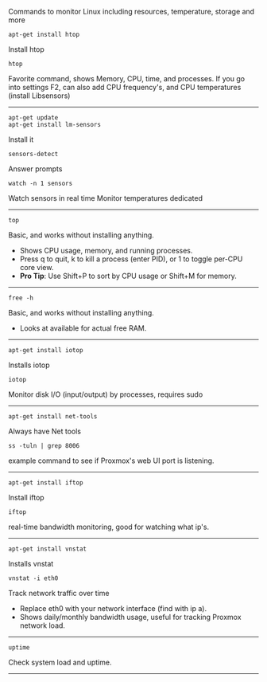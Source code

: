 Commands to monitor Linux including resources, temperature, storage and more

```
apt-get install htop
```
Install htop
```
htop
```
Favorite command, shows Memory, CPU, time, and processes. If you go into settings F2, can also add CPU frequency's, and CPU temperatures (install Libsensors)

-------

```
apt-get update 
apt-get install lm-sensors
```
Install it
```
sensors-detect
```
Answer prompts
```
watch -n 1 sensors
```
Watch sensors in real time
Monitor temperatures dedicated

---------
```
top
```
Basic, and works without installing anything.
- Shows CPU usage, memory, and running processes.
- Press q to quit, k to kill a process (enter PID), or 1 to toggle per-CPU core view.
- **Pro Tip**: Use Shift+P to sort by CPU usage or Shift+M for memory.

--------------------
```
free -h
```
Basic, and works without installing anything.
* Looks at available for actual free RAM.

----------------
```
apt-get install iotop
```
Installs iotop
```
iotop
```
Monitor disk I/O (input/output) by processes, requires sudo

----

```
apt-get install net-tools
```
Always have Net tools
```
ss -tuln | grep 8006
```
example command to see if Proxmox's web UI port is listening.

------

```
apt-get install iftop
```
Install iftop
```
iftop
```
real-time bandwidth monitoring, good for watching what ip's.

---------

```
apt-get install vnstat
```
Installs vnstat
```
vnstat -i eth0
```
Track network traffic over time
- Replace eth0 with your network interface (find with ip a).
- Shows daily/monthly bandwidth usage, useful for tracking Proxmox network load.

-----

```
uptime
```
Check system load and uptime.

-----------------